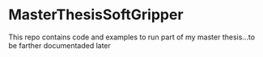 # MasterThesisSoftGripper
This repo contains code and examples to run part of my master thesis...to be farther documentaded later
